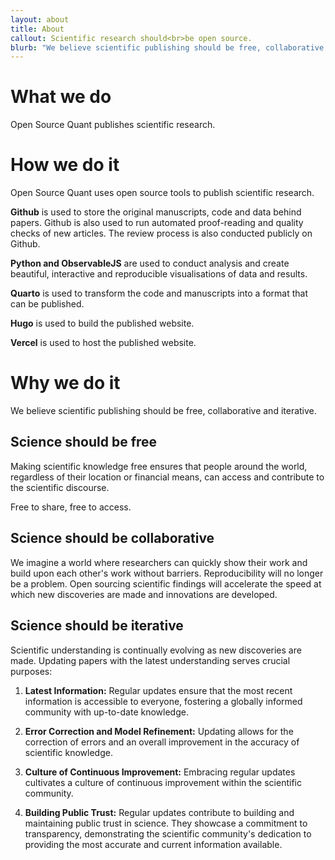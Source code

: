 ```yaml
---
layout: about
title: About
callout: Scientific research should<br>be open source.
blurb: "We believe scientific publishing should be free, collaborative and iterative---all things open source!"
---
```


# What we do
Open Source Quant publishes scientific research.

# How we do it

Open Source Quant uses open source tools to publish scientific research.

**Github** is used to store the original manuscripts, code and data behind papers. Github is also used to run automated proof-reading and quality checks of new articles. The review process is also conducted publicly on Github.

**Python and ObservableJS** are used to conduct analysis and create beautiful, interactive and reproducible visualisations of data and results.

**Quarto** is used to transform the code and manuscripts into a format that can be published.

**Hugo** is used to build the published website.

**Vercel** is used to host the published website.

# Why we do it

We believe scientific publishing should be free, collaborative and iterative.

## Science should be free

Making scientific knowledge free ensures that people around the world, regardless of their location or financial means, can access and contribute to the scientific discourse.

Free to share, free to access.

## Science should be collaborative

We imagine a world where researchers can quickly show their work and build upon each other's work without barriers. Reproducibility will no longer be a problem. Open sourcing scientific findings will accelerate the speed at which new discoveries are made and innovations are developed.

## Science should be iterative

Scientific understanding is continually evolving as new discoveries are made. Updating papers with the latest understanding serves crucial purposes:

1. **Latest Information:** Regular updates ensure that the most recent information is accessible to everyone, fostering a globally informed community with up-to-date knowledge.

1. **Error Correction and Model Refinement:** Updating allows for the correction of errors and an overall improvement in the accuracy of scientific knowledge.

1. **Culture of Continuous Improvement:** Embracing regular updates cultivates a culture of continuous improvement within the scientific community.

1. **Building Public Trust:** Regular updates contribute to building and maintaining public trust in science. They showcase a commitment to transparency, demonstrating the scientific community's dedication to providing the most accurate and current information available.
